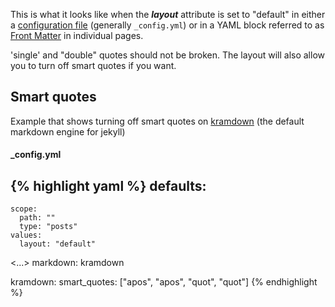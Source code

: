 This is what it looks like when the ***layout*** attribute is set to "default"
in either a [configuration file](https://jekyllrb.com/docs/configuration/)
(generally `_config.yml`) or in a YAML block referred to as [Front
Matter](https://jekyllrb.com/docs/frontmatter/) in individual pages.

'single' and "double" quotes should not be broken. The layout will also allow
you to turn off smart quotes if you want.

## Smart quotes

Example that shows turning off smart quotes on
[kramdown](http://kramdown.gettalong.org/syntax.html) (the default markdown
engine for jekyll)

#### _config.yml

{% highlight yaml %}
defaults:
  -
    scope:
      path: ""
      type: "posts"
    values:
      layout: "default"
<...>
markdown: kramdown

kramdown:
    smart_quotes: ["apos", "apos", "quot", "quot"]
{% endhighlight %}


<!-- vim: set tw=80 ts=2 sw=2 et: -->

